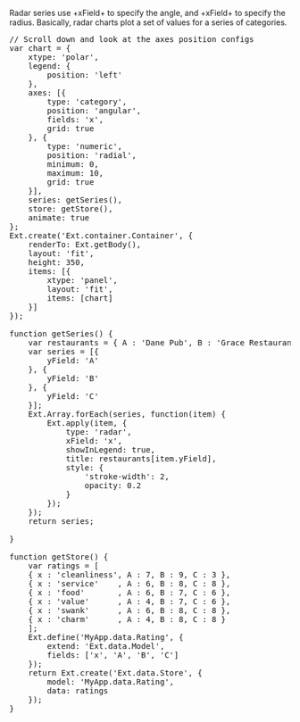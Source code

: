 Radar series use +xField+ to specify the angle, and +xField+ to specify the radius. 
Basically, radar charts plot a set of values for a series of categories.

<pre class="runnable run">
// Scroll down and look at the axes position configs
var chart = {
    xtype: 'polar',
    legend: { 
        position: 'left'
    },
    axes: [{
        type: 'category',
        position: 'angular',
        fields: 'x',
        grid: true
    }, {
        type: 'numeric',
        position: 'radial',
        minimum: 0,
        maximum: 10,
        grid: true
    }],
    series: getSeries(),
    store: getStore(),
    animate: true
};
Ext.create('Ext.container.Container', {
    renderTo: Ext.getBody(),
    layout: 'fit',
    height: 350,
    items: [{
        xtype: 'panel',
        layout: 'fit',
        items: [chart]
    }]
});

function getSeries() {
    var restaurants = { A : 'Dane Pub', B : 'Grace Restaurant', C : 'Deluxe Grill' };
    var series = [{
        yField: 'A'
    }, {
        yField: 'B'
    }, {
        yField: 'C'
    }];
    Ext.Array.forEach(series, function(item) {
        Ext.apply(item, {
            type: 'radar',
            xField: 'x',
            showInLegend: true,
            title: restaurants[item.yField],
            style: {
                'stroke-width': 2,
                opacity: 0.2
            }
        });
    });
    return series;

}

function getStore() {
    var ratings = [ 
    { x : 'cleanliness', A : 7, B : 9, C : 3 }, 
    { x : 'service'    , A : 6, B : 8, C : 8 }, 
    { x : 'food'       , A : 6, B : 7, C : 6 }, 
    { x : 'value'      , A : 4, B : 7, C : 6 }, 
    { x : 'swank'      , A : 6, B : 8, C : 8 }, 
    { x : 'charm'      , A : 4, B : 8, C : 8 } 
    ];
    Ext.define('MyApp.data.Rating', {
        extend: 'Ext.data.Model',
        fields: ['x', 'A', 'B', 'C']
    });
    return Ext.create('Ext.data.Store', {
        model: 'MyApp.data.Rating',
        data: ratings
    });
}
</pre>